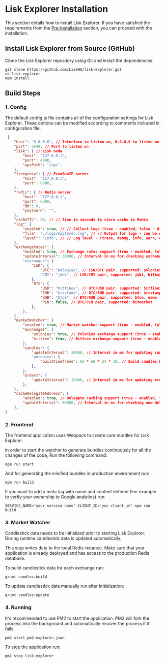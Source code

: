 # Lisk Explorer Installation

This section details how to install Lisk Explorer. If you have satisfied the requirements from the [Pre-Installation](/documentation/lisk-explorer/setup/pre-install) section, you can proceed with the installation.

## Install Lisk Explorer from Source (GitHub)

Clone the Lisk Explorer repository using Git and install the dependencies:

```shell
git clone https://github.com/LiskHQ/lisk-explorer.git
cd lisk-explorer
npm install
```

## Build Steps

### 1. Config

The default config.js file contains all of the configuration settings for Lisk Explorer. These options can be modified according to comments included in configuration file.

```json
 {
	"host": "0.0.0.0", // Interface to listen on, 0.0.0.0 to listen on all available
	"port": 6040, // Port to listen on
	"lisk": { // Lisk node
		"host": "127.0.0.1",
		"port": 4000,
		"apiPath": "/api",
	},
	"freegeoip": { // FreeGeoIP server
		"host": "127.0.0.1",
		"port": 8080,
	},
	"redis": { // Redis server
		"host": "127.0.0.1",
		"port": 6380,
		"db": 0,
		"password": "",
	},
	"cacheTTL": 30, // // Time in seconds to store cache in Redis
	"log": {
		"enabled": true, // // Collect logs (true - enabled, false - disabled)
		"file": "./logs/explorer.log", // // Output for logs - can be device file or ordinary path
		"level": "info", // // Log level - (trace, debug, info, warn, error)
	},
	"exchangeRates": {
		"enabled": true, // Exchange rates support (true - enabled, false - disabled)
		"updateInterval": 30000, // Interval in ms for checking exchange rates (default: 30 seconds)
		"exchanges": {
			"LSK": {
				"BTC": "poloniex", // LSK/BTC pair, supported: poloniex
				"CNY": "jubi", // LSK/CNY pair, supported: jubi, bitbays
			},
			"BTC": {
				"USD": "bitfinex", // BTC/USD pair, supported: bitfinex, bitstamp, btce
				"EUR": "bitstamp", // BTC/EUR pair, supported: bitstamp, bitmarket
				"RUB": "btce", // BTC/RUB pair, supported: btce, exmo
				"PLN": false, // BTC/PLN pair, supported: bitmarket
			},
		},
	},
	"marketWatcher": {
		"enabled": true, // Market watcher support (true - enabled, false - disabled)
		"exchanges": {
			"poloniex": true, // Poloniex exchange support (true - enabled, false - disabled)
			"bittrex": true, // Bittrex exchange support (true - enabled, false - disabled);
		},
		"candles": {
			"updateInterval": 30000, // Interval in ms for updating candlestick data (default: 30 seconds)
			"poloniex": {
				"buildTimeframe": 60 * 60 * 24 * 30, // Build candles based on trades form last 30 days
			},
		},
		"orders": {
			"updateInterval": 15000, // Interval in ms for updating order book data (default: 15 seconds)
		},
	},
	"cacheDelegateAddress": {
		"enabled": true, // Delegate caching support (true - enabled, false - disabled)
		"updateInterval": 60000, // Interval in ms for checking new delegates registration (default: 60 seconds)
	},
}
```

### 2. Frontend

The frontend application uses Webpack to create core bundles for Lisk Explorer.

In order to start the watcher to generate bundles continuously for all the changes of the code, Run the following command:

```shell
npm run start
```

And for generating the minified bundles in production environment run:

```shell
npm run build
```

If you want to add a meta tag with name and content defined (For example to verify your ownership to Google analytics) run:

```shell
SERVICE_NAME='your service name' CLIENT_ID='you client id' npm run build
```

### 3. Market Watcher

Candlestick data needs to be initialized prior to starting Lisk Explorer. During runtime candlestick data is updated automatically.

This step writes data to the local Redis instance. Make sure that your application is already deployed and has access to the production Redis database.

To build candlestick data for each exchange run:

```shell
grunt candles:build
```

To update candlestick data manually run after initialization:

```shell
grunt candles:update
```

### 4. Running

It's recommended to use PM2 to start the application. PM2 will fork the process into the background and automatically recover the process if it fails.

```shell
pm2 start pm2-explorer.json
```

To stop the application run:

```shell
pm2 stop lisk-explorer
```

